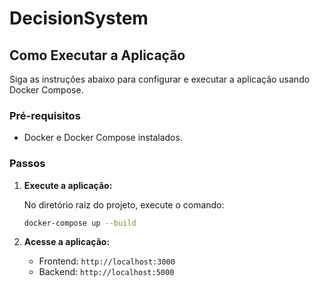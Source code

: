 # DecisionSystem

## Como Executar a Aplicação

Siga as instruções abaixo para configurar e executar a aplicação usando Docker Compose.

### Pré-requisitos

- Docker e Docker Compose instalados.

### Passos

1. **Execute a aplicação:**

    No diretório raiz do projeto, execute o comando:

    ```bash
    docker-compose up --build
    ```

2. **Acesse a aplicação:**

    - Frontend: `http://localhost:3000`
    - Backend: `http://localhost:5000`
